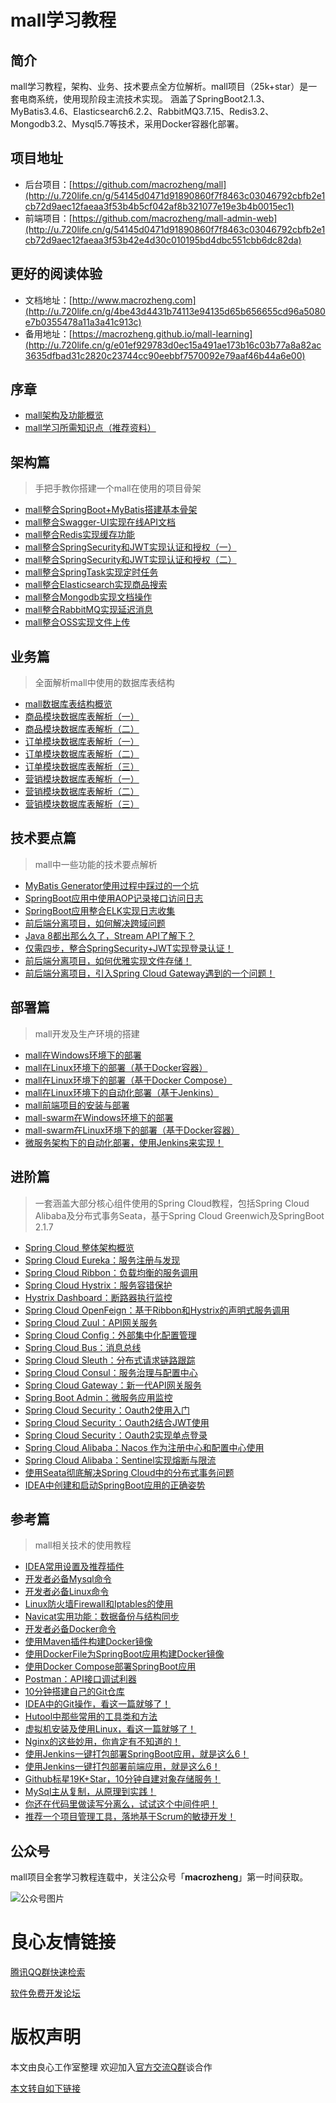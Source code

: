 # mall学习教程
 
   
   
   
 

## 简介
mall学习教程，架构、业务、技术要点全方位解析。mall项目（25k+star）是一套电商系统，使用现阶段主流技术实现。
涵盖了SpringBoot2.1.3、MyBatis3.4.6、Elasticsearch6.2.2、RabbitMQ3.7.15、Redis3.2、Mongodb3.2、Mysql5.7等技术，采用Docker容器化部署。

## 项目地址
- 后台项目：[https://github.com/macrozheng/mall](http://u.720life.cn/g/54145d0471d91890860f7f8463c03046792cbfb2e1cb72d9aec12faeaa3f53b4b5cf042af8b321077e19e3b4b0015ec1)
- 前端项目：[https://github.com/macrozheng/mall-admin-web](http://u.720life.cn/g/54145d0471d91890860f7f8463c03046792cbfb2e1cb72d9aec12faeaa3f53b42e4d30c010195bd4dbc551cbb6dc82da)

## 更好的阅读体验
- 文档地址：[http://www.macrozheng.com](http://u.720life.cn/g/4be43d4431b74113e94135d65b656655cd96a5080e7b0355478a11a3a41c913c)
- 备用地址：[https://macrozheng.github.io/mall-learning](http://u.720life.cn/g/e01ef929783d0ec15a491ae173b16c03b77a8a82ac3635dfbad31c2820c23744cc90eebbf7570092e79aaf46b44a6e00)

## 序章
- [mall架构及功能概览](http://u.720life.cn/g/8a35642bd69eb006eb1f0259b3a6f6f0e1ff105a556ee6d74858911b34dbac57ae5251ab3f555873edd3b2c494ecad0f)
- [mall学习所需知识点（推荐资料）](http://u.720life.cn/g/8a35642bd69eb006eb1f0259b3a6f6f0e5e022946063e3ecbfe909e05aabb4419056fd86d49a13c9732c455ae6f00e14)

## 架构篇
> 手把手教你搭建一个mall在使用的项目骨架

- [mall整合SpringBoot+MyBatis搭建基本骨架](http://u.720life.cn/g/8a35642bd69eb006eb1f0259b3a6f6f0fcb157d1207a1119f9a566505413139d48ab28561d55c76481934daf3d3aa7a7)
- [mall整合Swagger-UI实现在线API文档](http://u.720life.cn/g/8a35642bd69eb006eb1f0259b3a6f6f0f2ebd3b9303be54f642285e5edbc28fd482b965ab69cc8d608c745da2bbd4342)
- [mall整合Redis实现缓存功能](http://u.720life.cn/g/8a35642bd69eb006eb1f0259b3a6f6f07d4f095d14370d5c2d5a3c535c54f6d49a9b67323daffc6ce8c73b8fdd28e12e)
- [mall整合SpringSecurity和JWT实现认证和授权（一）](http://u.720life.cn/g/8a35642bd69eb006eb1f0259b3a6f6f0b3a4de455cd765a941b33ae942acf2daa52368b6a83c3d2a7e4b8773d46e1110)
- [mall整合SpringSecurity和JWT实现认证和授权（二）](http://u.720life.cn/g/8a35642bd69eb006eb1f0259b3a6f6f0ecc1b3f81e503e2a3e5e0b860d9302f4b34f939ea4fc3b1525619711b5018d30)
- [mall整合SpringTask实现定时任务](http://u.720life.cn/g/8a35642bd69eb006eb1f0259b3a6f6f0ab869db5ad6ddfde8a7e687f87256f71dfaa915998cf6f0a4a2fe3914bd871dd)
- [mall整合Elasticsearch实现商品搜索](http://u.720life.cn/g/8a35642bd69eb006eb1f0259b3a6f6f0a4aa6812d0f74195ae8c716de41c0cc084a45304af0d9c99165bc87d61de190e)
- [mall整合Mongodb实现文档操作](http://u.720life.cn/g/8a35642bd69eb006eb1f0259b3a6f6f05515494ab1b8b71b3f473e1db64f24840bed06ff74919c5e9a313bf4df712261)
- [mall整合RabbitMQ实现延迟消息](http://u.720life.cn/g/8a35642bd69eb006eb1f0259b3a6f6f0e348bc659cc23834f26483b48605bd451dbfe61093b51c28eb9d276c96e1d500)
- [mall整合OSS实现文件上传](http://u.720life.cn/g/8a35642bd69eb006eb1f0259b3a6f6f0e3b12601eef1abdd54849abe2b64b7fc677d7898f933d9a47e2129f7d8332c58)

## 业务篇
> 全面解析mall中使用的数据库表结构

- [mall数据库表结构概览](http://u.720life.cn/g/8a35642bd69eb006eb1f0259b3a6f6f09b7376d525dd8c5270a60e02e809e98f9d69a0c8d7d37bdd945ae861438eddb1)
- [商品模块数据库表解析（一）](http://u.720life.cn/g/8a35642bd69eb006eb1f0259b3a6f6f07996a1259dd1642ee53f7dbbae13d91e4553df6a3062f11c378f8cd0a898e344)
- [商品模块数据库表解析（二）](http://u.720life.cn/g/8a35642bd69eb006eb1f0259b3a6f6f068175a99786625690ff82d7b70c355389b0fc07442f977ba8266738e6fb9bfc7)
- [订单模块数据库表解析（一）](http://u.720life.cn/g/8a35642bd69eb006eb1f0259b3a6f6f0f942141ec9347ca3653c2b8e4771199d01b53e01145d952a8ae6e4c76552f178)
- [订单模块数据库表解析（二）](http://u.720life.cn/g/8a35642bd69eb006eb1f0259b3a6f6f0af7bd74865ebd8b450541c3779bd2d8b21890066328edacef2e532746eeadd87)
- [订单模块数据库表解析（三）](http://u.720life.cn/g/8a35642bd69eb006eb1f0259b3a6f6f05ce343d86c64fdc1f3f26ab29b11aad2d0214de1aaa28d03c09e4c3de134a90b)
- [营销模块数据库表解析（一）](http://u.720life.cn/g/8a35642bd69eb006eb1f0259b3a6f6f095d1db9df0d9904d79934f07f0c1c1f1ea7b4d673860b529f71f98ce69b052ed)
- [营销模块数据库表解析（二）](http://u.720life.cn/g/8a35642bd69eb006eb1f0259b3a6f6f0b2217b3abb591945c08ae7978849b2e6c3ee911c2eedd3c0a566ff9e406f36c1)
- [营销模块数据库表解析（三）](http://u.720life.cn/g/8a35642bd69eb006eb1f0259b3a6f6f085eb1dbf2546091f3933a5825882b3606e7b88429ff19877ec435a03a3f03b16)

## 技术要点篇
> mall中一些功能的技术要点解析

- [MyBatis Generator使用过程中踩过的一个坑](http://u.720life.cn/g/8a35642bd69eb006eb1f0259b3a6f6f05fbf34bc89be41534dc08332bf9d2ace2ecdffd5535a07de5f443308f215b91b)
- [SpringBoot应用中使用AOP记录接口访问日志](http://u.720life.cn/g/8a35642bd69eb006eb1f0259b3a6f6f0cc6251a253eada1500bdf0416d1d62bebb045aca2f25f06a9193d420052fee26)
- [SpringBoot应用整合ELK实现日志收集](http://u.720life.cn/g/8a35642bd69eb006eb1f0259b3a6f6f0699334c2ff29e57f7e269962d7807bc718c32f6d3a23839dc2ca3394063881b9)
- [前后端分离项目，如何解决跨域问题](http://u.720life.cn/g/8a35642bd69eb006eb1f0259b3a6f6f0477658022f2a5da9c04fa1058fc70355d2cb6da678a474a21653171f61e8dbdb)
- [Java 8都出那么久了，Stream API了解下？](http://u.720life.cn/g/8a35642bd69eb006eb1f0259b3a6f6f0b14d8b008d55bf99627cd369bd9b9822b54a27526e02835e05d1acd7127d4b3a)
- [仅需四步，整合SpringSecurity+JWT实现登录认证！](http://u.720life.cn/g/8a35642bd69eb006eb1f0259b3a6f6f0c9b99b58b42d9b3157187ae80372d4cbcb2932ad7ed3d6fca7e2f71b148c1f57)
- [前后端分离项目，如何优雅实现文件存储！](http://u.720life.cn/g/8a35642bd69eb006eb1f0259b3a6f6f0ba29747989825e3c24c2596b6fefa1e6479b4101a47428851fb06ecd2069fb54)
- [前后端分离项目，引入Spring Cloud Gateway遇到的一个问题！](http://u.720life.cn/g/8a35642bd69eb006eb1f0259b3a6f6f0e0d14fa3db3437c43f0d10292650f615a3208a72978fffb7c4ad83ea164295ab)

## 部署篇
> mall开发及生产环境的搭建

- [mall在Windows环境下的部署](http://u.720life.cn/g/8a35642bd69eb006eb1f0259b3a6f6f0fa893107e6d265ee863926f350370a92f69502fd5bf4012d0b67e0b1737c7b8e)
- [mall在Linux环境下的部署（基于Docker容器）](http://u.720life.cn/g/8a35642bd69eb006eb1f0259b3a6f6f0a858b263c2f8fbdc1506eb63b7c14ab5a2fb28312707f1026e6d5e07d79b5ac7)
- [mall在Linux环境下的部署（基于Docker Compose）](http://u.720life.cn/g/8a35642bd69eb006eb1f0259b3a6f6f0bdf9bdfc4dfaf3ce2edb15b7a71f09de3aadcb0fc2b19bfc0732ba9c31c30e5b)
- [mall在Linux环境下的自动化部署（基于Jenkins）](http://u.720life.cn/g/8a35642bd69eb006eb1f0259b3a6f6f0a4eeae53daa31bbf11d6cd494b957791fb181621c4a653684c2955aecc00c364)
- [mall前端项目的安装与部署](http://u.720life.cn/g/8a35642bd69eb006eb1f0259b3a6f6f08fd5f0539a812d61d8efc190cd58875eb180674542a30bf43f8d7492a2fba1d2)
- [mall-swarm在Windows环境下的部署](http://u.720life.cn/g/8a35642bd69eb006eb1f0259b3a6f6f075e3598c258c90af06211ffd1e5a285ab6b53c679c8f857e900ee1ff4a759608)
- [mall-swarm在Linux环境下的部署（基于Docker容器）](http://u.720life.cn/g/8a35642bd69eb006eb1f0259b3a6f6f0542718becca70396c688dd003ffa6e34d1a011ad6914cab7c28822a469fff672)
- [微服务架构下的自动化部署，使用Jenkins来实现！](http://u.720life.cn/g/8a35642bd69eb006eb1f0259b3a6f6f099b7918bf200ffc06379b932235a23eaaa490dbe13e85660101174c1ce8e794b)


## 进阶篇
> 一套涵盖大部分核心组件使用的Spring Cloud教程，包括Spring Cloud Alibaba及分布式事务Seata，基于Spring Cloud Greenwich及SpringBoot 2.1.7

- [Spring Cloud 整体架构概览](http://u.720life.cn/g/8a35642bd69eb006eb1f0259b3a6f6f0abea901c9e51e491664e3f38a228aaf79f3a7404f0beba42de7a8ef74822e521)
- [Spring Cloud Eureka：服务注册与发现](http://u.720life.cn/g/8a35642bd69eb006eb1f0259b3a6f6f07ba9d2d263f18cb1dd815f93088bf17e888b2fd4edd4f1081b373ecb16175e1a)
- [Spring Cloud Ribbon：负载均衡的服务调用](http://u.720life.cn/g/8a35642bd69eb006eb1f0259b3a6f6f0bcc3d8a2396f9eab403e728d2e7d113facae08457f0d90110cfbe154b5bf1982)
- [Spring Cloud Hystrix：服务容错保护](http://u.720life.cn/g/8a35642bd69eb006eb1f0259b3a6f6f0c54a070f105cca2e5bfecb11b28686fbfc70ce97979a8e1c8bdc694233f2b4e6)
- [Hystrix Dashboard：断路器执行监控](http://u.720life.cn/g/8a35642bd69eb006eb1f0259b3a6f6f0d7e8555cb0396e3c1f803971a1875510b92d5cf9e31f0bfa58b62df83105efff)
- [Spring Cloud OpenFeign：基于Ribbon和Hystrix的声明式服务调用](http://u.720life.cn/g/8a35642bd69eb006eb1f0259b3a6f6f041d1d194593b990a7b56fbc1cfd5ec3d08f5062770b48d890df71466bb7efb5c)
- [Spring Cloud Zuul：API网关服务](http://u.720life.cn/g/8a35642bd69eb006eb1f0259b3a6f6f07df9b846427abafb3c261e1ba220b8a28d99d299cacab476009f5b94bb4e2d64)
- [Spring Cloud Config：外部集中化配置管理](http://u.720life.cn/g/8a35642bd69eb006eb1f0259b3a6f6f0a66f5c09871d997616d4efe3af1a9fb0f6b431bd5a1ac32a2468c7ae6f69f521)
- [Spring Cloud Bus：消息总线](http://u.720life.cn/g/8a35642bd69eb006eb1f0259b3a6f6f0eb5172551a493360bbcdbf28ee2ccf7bae681eafefb5c8e5a70005061a88a488)
- [Spring Cloud Sleuth：分布式请求链路跟踪](http://u.720life.cn/g/8a35642bd69eb006eb1f0259b3a6f6f0e20f753497eba7b32e60a9a13da4474a3a21b008bec6a9f5ba3c7db5892bbe3a)
- [Spring Cloud Consul：服务治理与配置中心](http://u.720life.cn/g/8a35642bd69eb006eb1f0259b3a6f6f02380bf06db41e25881348be8c9c1d05b3c390575fbff5424ade561651de966ad)
- [Spring Cloud Gateway：新一代API网关服务](http://u.720life.cn/g/8a35642bd69eb006eb1f0259b3a6f6f0c15a0a810f972146af0821320ff658c69939ed4a184627202ce6b34be7e173e8)
- [Spring Boot Admin：微服务应用监控](http://u.720life.cn/g/8a35642bd69eb006eb1f0259b3a6f6f0ad104af3df93b243015ede32e25c32c5afcac2dd8daaf27de1117db9635305ff)
- [Spring Cloud Security：Oauth2使用入门](http://u.720life.cn/g/8a35642bd69eb006eb1f0259b3a6f6f00a4960cc41c701a474dc9b35f56e6523fa911779c22013318f73e412af40a1b2)
- [Spring Cloud Security：Oauth2结合JWT使用](http://u.720life.cn/g/8a35642bd69eb006eb1f0259b3a6f6f06e87ddb45f9ee8b869f993d158d60d0bd1bea5697040e160577bdca900ea7419)
- [Spring Cloud Security：Oauth2实现单点登录](http://u.720life.cn/g/8a35642bd69eb006eb1f0259b3a6f6f0c52fbdae0a164ac13b52c40292fecbc285ee1cd8837c7578d75d6051ac7773c7)
- [Spring Cloud Alibaba：Nacos 作为注册中心和配置中心使用](http://u.720life.cn/g/8a35642bd69eb006eb1f0259b3a6f6f06d6752aec13bea00d26ffec0f6c2c62686fd4f9fd3fbfb63110e8031864e5006)
- [Spring Cloud Alibaba：Sentinel实现熔断与限流](http://u.720life.cn/g/8a35642bd69eb006eb1f0259b3a6f6f0ef03c4825993a33193331ff605246cc0070c2e6c225d71cec23ed9b9ce346cd9)
- [使用Seata彻底解决Spring Cloud中的分布式事务问题](http://u.720life.cn/g/8a35642bd69eb006eb1f0259b3a6f6f05f279742b3be503605f8b7292e833e01e2ac7dc1652d384ed42bd1417b36d577)
- [IDEA中创建和启动SpringBoot应用的正确姿势](http://u.720life.cn/g/8a35642bd69eb006eb1f0259b3a6f6f038668510cd67af2f04c351ee019ac3ab792aaee19a952e2b6cee7f6ac4db2711)

## 参考篇
> mall相关技术的使用教程

- [IDEA常用设置及推荐插件](http://u.720life.cn/g/8a35642bd69eb006eb1f0259b3a6f6f0202afb53eb727bdc5111f8a25b081b5632865295c8bdd1f29a7ee61051fa622c)
- [开发者必备Mysql命令](http://u.720life.cn/g/8a35642bd69eb006eb1f0259b3a6f6f04af020c4065e3c419c17774da842a30748fb8215020f9fd4a1dae0307d7354af)
- [开发者必备Linux命令](http://u.720life.cn/g/8a35642bd69eb006eb1f0259b3a6f6f001ddea88474b6e71f2da31f351b91086c8579c7af8408cda84319eaa210c9ec4)
- [Linux防火墙Firewall和Iptables的使用](http://u.720life.cn/g/8a35642bd69eb006eb1f0259b3a6f6f0179124b781352f7cdcb1f4c2e5182334a88108826bf95ac9a8b39e0db73a3c6f)
- [Navicat实用功能：数据备份与结构同步](http://u.720life.cn/g/8a35642bd69eb006eb1f0259b3a6f6f05cc9b31b370aa5b8535b42ca3ade90f292e993bba774f042dffd0038bc2b964e)
- [开发者必备Docker命令](http://u.720life.cn/g/8a35642bd69eb006eb1f0259b3a6f6f04e41824e08198977d55a2d62c981fd95ab7d7d661afc10ecb9e4dc976c519d2c)
- [使用Maven插件构建Docker镜像](http://u.720life.cn/g/8a35642bd69eb006eb1f0259b3a6f6f07dc52bfa67ad4439318757e972de82790f0a675bae91909ee779aa23881f955f)
- [使用DockerFile为SpringBoot应用构建Docker镜像](http://u.720life.cn/g/8a35642bd69eb006eb1f0259b3a6f6f00e0d4c78b51c109ac140bd636a35068cb43adbeae5bbc4aa90b642c3fab3255c)
- [使用Docker Compose部署SpringBoot应用](http://u.720life.cn/g/8a35642bd69eb006eb1f0259b3a6f6f0e2c729a6bd346f13dbb68d2d8bf1b38bd44bb612b053f934a11334afe442e0f3)
- [Postman：API接口调试利器](http://u.720life.cn/g/8a35642bd69eb006eb1f0259b3a6f6f02f08e6a4bca3352cc9b7878b13d378e1faec70a4258b482c3192a628eb58796f)
- [10分钟搭建自己的Git仓库](http://u.720life.cn/g/8a35642bd69eb006eb1f0259b3a6f6f06d8084c4024e3105c89abbec2111ef8c1d11bd026242617d2711b34974bbc7b4)
- [IDEA中的Git操作，看这一篇就够了！](http://u.720life.cn/g/8a35642bd69eb006eb1f0259b3a6f6f0acb709a696ab5d71b6b5948ae40b7e390e088b90d0d6ed41f81a90c814e257a7)
- [Hutool中那些常用的工具类和方法](http://u.720life.cn/g/8a35642bd69eb006eb1f0259b3a6f6f0d1115029f2817f6bb69dc7b5758caf96922122873927e28eb39ea0b025c7ce5f)
- [虚拟机安装及使用Linux，看这一篇就够了！](http://u.720life.cn/g/8a35642bd69eb006eb1f0259b3a6f6f09e29c5b87a6375e371f3af57089558f9341a239f728fd90d3c05465974ff10fc)
- [Nginx的这些妙用，你肯定有不知道的！](http://u.720life.cn/g/8a35642bd69eb006eb1f0259b3a6f6f0cd1128a939b4920163202fcc9c377da69c5deb9d47a485e624ee51e2f9a40c59)
- [使用Jenkins一键打包部署SpringBoot应用，就是这么6！](http://u.720life.cn/g/8a35642bd69eb006eb1f0259b3a6f6f09df5393439f40548e4b3efc5518f1a9229fe5ad21cbc12a94b9b394e61b3884f)
- [使用Jenkins一键打包部署前端应用，就是这么6！](http://u.720life.cn/g/8a35642bd69eb006eb1f0259b3a6f6f0e7508b3db343edb277d100892b5180141fb7983e5e18d595013b566e52accb68)
- [Github标星19K+Star，10分钟自建对象存储服务！](http://u.720life.cn/g/8a35642bd69eb006eb1f0259b3a6f6f00f6a1c09b206946161433fed8379de150bdc74a9ec8d4a51b6294236732f0941)
- [MySql主从复制，从原理到实践！](http://u.720life.cn/g/8a35642bd69eb006eb1f0259b3a6f6f0f6e832f48539f8229274579720d6c711f5dee91587ff06dd95647009c9d53b7e)
- [你还在代码里做读写分离么，试试这个中间件吧！](http://u.720life.cn/g/8a35642bd69eb006eb1f0259b3a6f6f0720f2593dceba66b88b67d646b9f995a60eba3c67bea5df938147757347d5572)
- [推荐一个项目管理工具，落地基于Scrum的敏捷开发！](http://u.720life.cn/g/8a35642bd69eb006eb1f0259b3a6f6f0abb25850f71d55b18f319dead6984d97edfc0f5bab0a97f49b33fb77d51b7a66)


## 公众号

mall项目全套学习教程连载中，关注公众号「**macrozheng**」第一时间获取。

![公众号图片](http://macro-oss.oss-cn-shenzhen.aliyuncs.com/mall/banner/qrcode_for_macrozheng_258.jpg)



 # 良心友情链接

[腾讯QQ群快速检索](http://u.720life.cn/s/8cf73f7c)

[软件免费开发论坛](http://u.720life.cn/s/bbb01dc0)

# 版权声明 

本文由良心工作室整理 欢迎加入[官方交流Q群](https://u.720life.cn/s/f2316816)谈合作

[本文转自如下链接](http://u.720life.cn/g/2e71d0f0a5c601172267ba20d3a43c6e69291f3b8c0356e0279677d02f7eed50d065df7090d80617617d6211c2a41d90df7f65ff9274434698aa8795b24010fd)